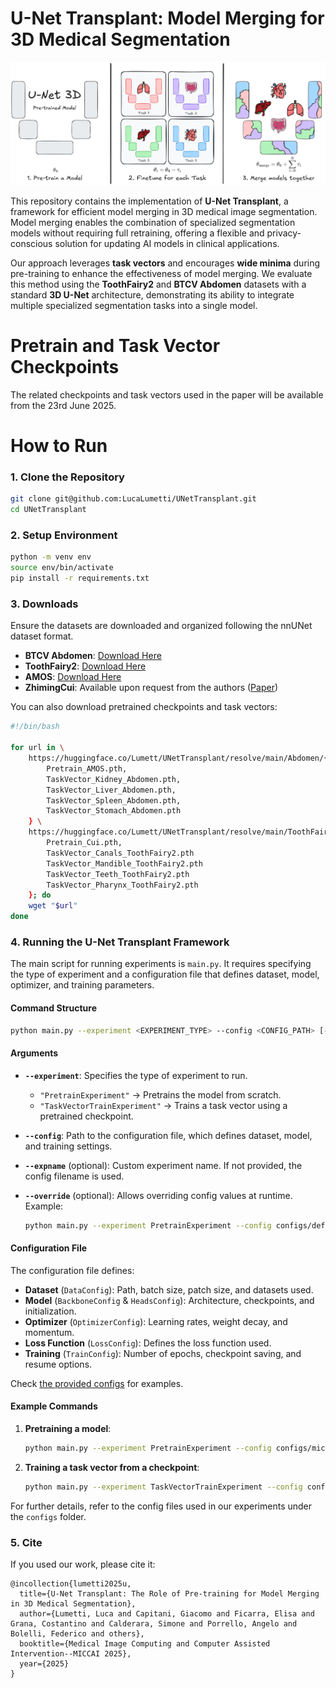 # U-Net Transplant: Model Merging for 3D Medical Segmentation  
![alt text](https://raw.githubusercontent.com/LucaLumetti/UNetTransplant/refs/heads/main/assets/thumbnail.png)

This repository contains the implementation of **U-Net Transplant**, a framework for efficient model merging in 3D medical image segmentation. Model merging enables the combination of specialized segmentation models without requiring full retraining, offering a flexible and privacy-conscious solution for updating AI models in clinical applications.  

Our approach leverages **task vectors** and encourages **wide minima** during pre-training to enhance the effectiveness of model merging. We evaluate this method using the **ToothFairy2** and **BTCV Abdomen** datasets with a standard **3D U-Net** architecture, demonstrating its ability to integrate multiple specialized segmentation tasks into a single model.  


# Pretrain and Task Vector Checkpoints
The related checkpoints and task vectors used in the paper will be available from the 23rd June 2025.


# How to Run

### 1. Clone the Repository  
```bash
git clone git@github.com:LucaLumetti/UNetTransplant.git
cd UNetTransplant
```

### 2. Setup Environment
```bash
python -m venv env
source env/bin/activate
pip install -r requirements.txt
```

### 3. Downloads
Ensure the datasets are downloaded and organized following the nnUNet dataset format.

- **BTCV Abdomen**: [Download Here](https://www.synapse.org/Synapse:syn3193805/wiki/217753)  
- **ToothFairy2**: [Download Here](https://ditto.ing.unimore.it/toothfairy2/)  
- **AMOS**: [Download Here](https://zenodo.org/records/7262581)  
- **ZhimingCui**: Available upon request from the authors ([Paper](https://www.nature.com/articles/s41467-022-29637-2))

You can also download pretrained checkpoints and task vectors:
```bash
#!/bin/bash

for url in \
    https://huggingface.co/Lumett/UNetTransplant/resolve/main/Abdomen/{
        Pretrain_AMOS.pth,
        TaskVector_Kidney_Abdomen.pth,
        TaskVector_Liver_Abdomen.pth,
        TaskVector_Spleen_Abdomen.pth,
        TaskVector_Stomach_Abdomen.pth
    } \
    https://huggingface.co/Lumett/UNetTransplant/resolve/main/ToothFairy/{
        Pretrain_Cui.pth,
        TaskVector_Canals_ToothFairy2.pth
        TaskVector_Mandible_ToothFairy2.pth
        TaskVector_Teeth_ToothFairy2.pth
        TaskVector_Pharynx_ToothFairy2.pth
    }; do
    wget "$url"
done

```

### 4. Running the U-Net Transplant Framework

The main script for running experiments is `main.py`. It requires specifying the type of experiment and a configuration file that defines dataset, model, optimizer, and training parameters.

#### Command Structure
```bash
python main.py --experiment <EXPERIMENT_TYPE> --config <CONFIG_PATH> [--expname <NAME>] [--override <PARAMS>]
```

#### Arguments
- **`--experiment`**: Specifies the type of experiment to run.  
  - `"PretrainExperiment"` → Pretrains the model from scratch.  
  - `"TaskVectorTrainExperiment"` → Trains a task vector using a pretrained checkpoint.  

- **`--config`**: Path to the configuration file, which defines dataset, model, and training settings.  

- **`--expname`** (optional): Custom experiment name. If not provided, the config filename is used.  

- **`--override`** (optional): Allows overriding config values at runtime. Example:  
  ```bash
  python main.py --experiment PretrainExperiment --config configs/default.yaml --override DataConfig.BATCH_SIZE=4 OptimizerConfig.LR=0.01
  ```

#### Configuration File
The configuration file defines:
- **Dataset** (`DataConfig`): Path, batch size, patch size, and datasets used.  
- **Model** (`BackboneConfig` & `HeadsConfig`): Architecture, checkpoints, and initialization.  
- **Optimizer** (`OptimizerConfig`): Learning rates, weight decay, and momentum.  
- **Loss Function** (`LossConfig`): Defines the loss function used.  
- **Training** (`TrainConfig`): Number of epochs, checkpoint saving, and resume options.  

Check [the provided configs](https://github.com/LucaLumetti/UNetTransplant/tree/main/configs/miccai2025) for examples.

#### Example Commands
1. **Pretraining a model**:
   ```bash
   python main.py --experiment PretrainExperiment --config configs/miccai2025/pretrain_stable.yaml
   ```
2. **Training a task vector from a checkpoint**:
   ```bash
   python main.py --experiment TaskVectorTrainExperiment --config configs/miccai2025/finetune.yaml --override BackboneConfig.PRETRAIN_CHECKPOINTS="/path/to/checkpoint.pth"
   ```

For further details, refer to the config files used in our experiments under the `configs` folder.

### 5. Cite
If you used our work, please cite it:
```
@incollection{lumetti2025u,
  title={U-Net Transplant: The Role of Pre-training for Model Merging in 3D Medical Segmentation},
  author={Lumetti, Luca and Capitani, Giacomo and Ficarra, Elisa and Grana, Costantino and Calderara, Simone and Porrello, Angelo and Bolelli, Federico and others},
  booktitle={Medical Image Computing and Computer Assisted Intervention--MICCAI 2025},
  year={2025}
}
```
